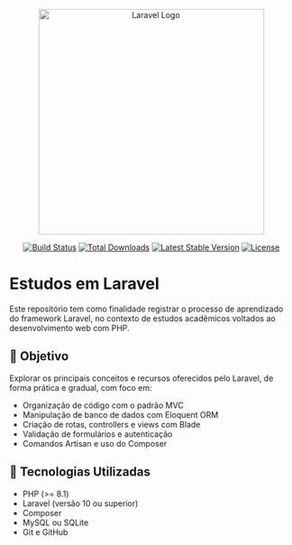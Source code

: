 <p align="center"><a href="https://laravel.com" target="_blank"><img src="https://raw.githubusercontent.com/laravel/art/master/logo-lockup/5%20SVG/2%20CMYK/1%20Full%20Color/laravel-logolockup-cmyk-red.svg" width="400" alt="Laravel Logo"></a></p>

<p align="center">
<a href="https://github.com/laravel/framework/actions"><img src="https://github.com/laravel/framework/workflows/tests/badge.svg" alt="Build Status"></a>
<a href="https://packagist.org/packages/laravel/framework"><img src="https://img.shields.io/packagist/dt/laravel/framework" alt="Total Downloads"></a>
<a href="https://packagist.org/packages/laravel/framework"><img src="https://img.shields.io/packagist/v/laravel/framework" alt="Latest Stable Version"></a>
<a href="https://packagist.org/packages/laravel/framework"><img src="https://img.shields.io/packagist/l/laravel/framework" alt="License"></a>
</p>

# Estudos em Laravel

Este repositório tem como finalidade registrar o processo de aprendizado do framework Laravel, no contexto de estudos acadêmicos voltados ao desenvolvimento web com PHP.

## 🎯 Objetivo

Explorar os principais conceitos e recursos oferecidos pelo Laravel, de forma prática e gradual, com foco em:

- Organização de código com o padrão MVC
- Manipulação de banco de dados com Eloquent ORM
- Criação de rotas, controllers e views com Blade
- Validação de formulários e autenticação
- Comandos Artisan e uso do Composer

## 🧰 Tecnologias Utilizadas

- PHP (>= 8.1)
- Laravel (versão 10 ou superior)
- Composer
- MySQL ou SQLite
- Git e GitHub

